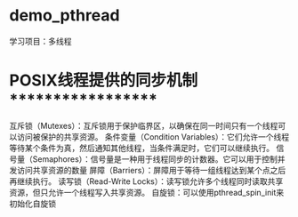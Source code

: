 # demo_pthread
学习项目：多线程

# POSIX线程提供的同步机制 *****************
互斥锁（Mutexes）：互斥锁用于保护临界区，以确保在同一时间只有一个线程可以访问被保护的共享资源。
条件变量（Condition Variables）：它们允许一个线程等待某个条件为真，然后通知其他线程，当条件满足时，它们可以继续执行。
信号量（Semaphores）：信号量是一种用于线程同步的计数器。它可以用于控制并发访问共享资源的数量
屏障（Barriers）：屏障用于等待一组线程达到某个点之后再继续执行。
读写锁（Read-Write Locks）：读写锁允许多个线程同时读取共享资源，但只允许一个线程写入共享资源。
自旋锁：可以使用pthread_spin_init来初始化自旋锁
